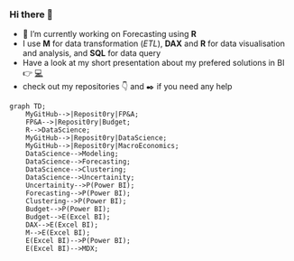 ### Hi there 👋


- 🔭 I’m currently working on Forecasting using **R**
- I use **M** for data transformation (_ETL_), **DAX** and **R** for data visualisation and analysis, and **SQL** for data query
- Have a look at my short presentation about my prefered solutions in BI 👉 [:computer:](https://md3629.github.io/)
- check out my repositories :point_down: and :black_nib: if you need any help

```mermaid
graph TD;
    MyGitHub-->|Reposit0ry|FP&A;
    FP&A-->|Reposit0ry|Budget;
    R-->DataScience;
    MyGitHub-->|Reposit0ry|DataScience;
    MyGitHub-->|Reposit0ry|MacroEconomics;
    DataScience-->Modeling;
    DataScience-->Forecasting;
    DataScience-->Clustering;
    DataScience-->Uncertainity;
    Uncertainity-->P(Power BI);
    Forecasting-->P(Power BI);
    Clustering-->P(Power BI);
    Budget-->P(Power BI);
    Budget-->E(Excel BI);
    DAX-->E(Excel BI);
    M-->E(Excel BI);
    E(Excel BI)-->P(Power BI);
    E(Excel BI)-->MDX;
```
